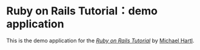 # Ruby on Rails Tutorial：demo application

This is the demo application for the
[*Ruby on Rails Tutorial*](http://railstutorial.jp/)
by [Michael Hartl](http://michaelhartl.com/).